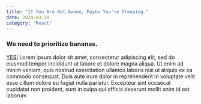 ```yaml
---
title: "If You Are Not Awake, Maybe You're Sleeping."
date: 2024-03-30
category: "React"
---
```


### We need to prioritize bananas.
[YES!](https://www.youtube.com/watch?v=gSSsZReIFRk&t=37s)
Lorem ipsum dolor sit amet, consectetur adipiscing elit, sed do eiusmod tempor incididunt ut labore et dolore magna aliqua. Ut enim ad minim veniam, quis nostrud exercitation ullamco laboris nisi ut aliquip ex ea commodo consequat. Duis aute irure dolor in reprehenderit in voluptate velit esse cillum dolore eu fugiat nulla pariatur. Excepteur sint occaecat cupidatat non proident, sunt in culpa qui officia deserunt mollit anim id est laborum